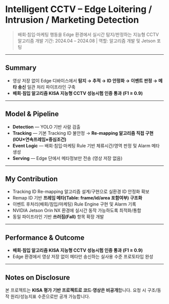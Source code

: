 # Intelligent CCTV – Edge Loitering / Intrusion / Marketing Detection

> 배회·침입·마케팅 행동을 Edge 환경에서 실시간 탐지/판정하는 지능형 CCTV 알고리즘 개발
> 기간: 2024.04 – 2024.08 | 역할: 알고리즘 개발 및 Jetson 포팅

---

## Summary

* 영상 저장 없이 Edge 디바이스에서 **탐지 → 추적 → ID 안정화 → 이벤트 판정 → 메타 송신** 일관 처리 파이프라인 구축
* **배회·침입 알고리즘 KISA 지능형 CCTV 성능시험 인증 통과 (F1 ≥ 0.9)**

---

## Model & Pipeline

* **Detection** — YOLO 기반 사람 검출
* **Tracking** — 기본 Tracking ID 불안정 → **Re-mapping 알고리즘 직접 구현 (IOU×연속프레임×중심조건)**
* **Event Logic** — 배회·침입·마케팅 Rule 기반 체류시간/영역 판정 및 Alarm 메타 생성
* **Serving** — Edge 단에서 메타정보만 전송 (영상 저장 없음)

---

## My Contribution

* Tracking ID Re-mapping 알고리즘 설계/구현으로 실환경 ID 안정화 확보
* Remap ID 기반 **프레임 메타(Table: frame/id/area 포함여부) 구조화**
* 이벤트 후처리(배회/침입/마케팅) Rule Engine 구현 및 Alarm 기록
* NVIDIA Jetson Orin NX 환경에 실시간 동작 가능하도록 최적화/통합
* 동일 파이프라인 기반 **쓰러짐(Fall)** 항목 확장 개발

---

## Performance & Outcome

* **배회·침입 알고리즘 KISA 지능형 CCTV 성능시험 인증 통과 (F1 ≥ 0.9)**
* Edge 환경에서 영상 저장 없이 메타만 송신하는 실사용 수준 프로토타입 완성

---

## Notes on Disclosure

본 프로젝트는 **KISA 평가 기반 프로젝트로 코드·영상은 비공개**합니다.
요청 시 구조/동작 원리/성능지표 수준으로만 공개 가능합니다.

